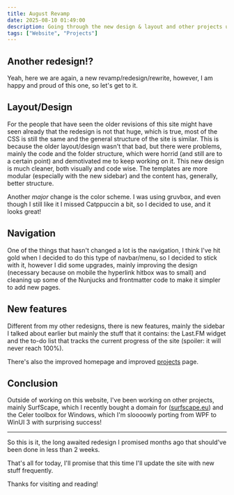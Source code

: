 ```yaml
---
title: August Revamp
date: 2025-08-10 01:49:00
description: Going through the new design & layout and other projects updates
tags: ["Website", "Projects"]
---
```


## Another redesign!?

Yeah, here we are again, a new revamp/redesign/rewrite, however, I am happy and proud of this one, so let's get to it.

## Layout/Design

For the people that have seen the older revisions of this site might have seen already that the redesign is not that huge, which is true, most of the CSS is still the same and the general structure of the site is similar. This is because the older layout/design wasn't that bad, but there were problems, mainly the code and the folder structure, which were horrid (and still are to a certain point) and demotivated me to keep working on it. This new design is much cleaner, both visually and code wise. The templates are more modular (especially with the new sidebar) and the content has, generally, better structure.

Another _major_ change is the color scheme. I was using gruvbox, and even though I still like it I missed Catppuccin a bit, so I decided to use, and it looks great!

## Navigation

One of the things that hasn't changed a lot is the navigation, I think I've hit gold when I decided to do this type of navbar/menu, so I decided to stick with it, however I did some upgrades, mainly improving the design (necessary because on mobile the hyperlink hitbox was to small) and cleaning up some of the Nunjucks and frontmatter code to make it simpler to add new pages.

## New features

Different from my other redesigns, there is new features, mainly the sidebar I talked about earlier but mainly the stuff that it contains: the Last.FM widget and the to-do list that tracks the current progress of the site (spoiler: it will never reach 100%).

There's also the improved homepage and improved [projects](/work/projects) page.

## Conclusion

Outside of working on this website, I've been working on other projects, mainly SurfScape, which I recently bought a domain for ([surfscape.eu](https://surfscape.eu)) and the Celer toolbox for Windows, which I'm sloooowly porting from WPF to WinUI 3 with surprising success!

---

So this is it, the long awaited redesign I promised months ago that should've been done in less than 2 weeks.

That's all for today, I'll promise that this time I'll update the site with new stuff frequently.

Thanks for visiting and reading!
